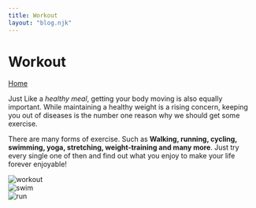 ```yaml
---
title: Workout
layout: "blog.njk"
---
```


# Workout

<a href="/" class="btn btn-primary btn-lg active" role="button" aria-pressed="true">Home</a>


<p>
Just Like a <em> healthy meal</em>, getting your body moving is also equally important.
While maintaining a healthy weight is a rising concern, keeping you out of diseases is the number one reason why we should get some exercise.

There are many forms of exercise. Such as <strong> Walking, running, cycling, swimming, yoga, stretching, weight-training and many more</strong>.
Just try every single one of then and find out what you enjoy to make your life forever enjoyable!

</p>
<img  src="/img/workout.jpg" alt="workout"   ><br/>
<img  src="/img/swim.jpg" alt="swim"   ><br/>
<img  src="/img/run.jpg" alt="run"   >
